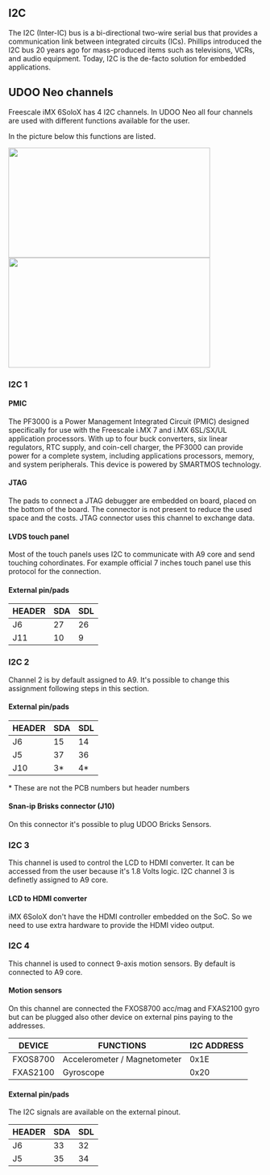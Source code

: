## I2C
The I2C (Inter-IC) bus is a bi-directional two-wire serial bus that provides a communication link between integrated circuits (ICs). Phillips introduced the I2C bus 20 years ago for mass-produced items such as televisions, VCRs, and audio equipment. Today, I2C is the de-facto solution for embedded applications. 

## UDOO Neo channels
Freescale iMX 6SoloX has 4 I2C channels. In UDOO Neo all four channels are used with different functions available for the user.

In the picture below this functions are listed.

<img style="width:400px; height:218px" src="../img/gionji/DOCS_i2c_channels.JPG">

<img style="width:400px; height:218px" src="../img/gionji/DOCS_i2c_pads.PNG">

### I2C 1

#### PMIC
The PF3000 is a Power Management Integrated Circuit (PMIC) designed specifically for use with the Freescale i.MX 7 and i.MX 6SL/SX/UL application processors. With up to four buck converters, six linear regulators, RTC supply, and coin-cell charger, the PF3000 can provide power for a complete system, including applications processors, memory, and system peripherals. This device is powered by SMARTMOS technology.

#### JTAG
The pads to connect a JTAG debugger are embedded on board, placed on the bottom of the board. The connector is not present to reduce the used space and the costs. JTAG connector uses this channel to exchange data.

#### LVDS touch panel
Most of the touch panels uses I2C to communicate with A9 core and send touching cohordinates. For example official 7 inches touch panel use this protocol for the connection.

#### External pin/pads
| HEADER | SDA | SDL |
|--------|-----|-----|
| J6     | 27  | 26  |
| J11    | 10  | 9   |

### I2C 2
Channel 2 is by default assigned to A9. It's possible to change this assignment following steps in this section.

#### External pin/pads
| HEADER | SDA  | SDL  |
|--------|------|------|
| J6     | 15   | 14   |
| J5     | 37   | 36   |
| J10    | 3\*  | 4\*  |

\* These are not the PCB numbers but header numbers 

#### Snan-ip Brisks connector (J10)
On this connector it's possible to plug UDOO Bricks Sensors.

### I2C 3
This channel is used to control the LCD to HDMI converter. It can be accessed from the user because it's 1.8 Volts logic.
I2C channel 3 is definetly assigned to A9 core.

#### LCD to HDMI converter
iMX 6SoloX don't have the HDMI controller embedded on the SoC. So we need to use extra hardware to provide the HDMI video output.


### I2C 4
This channel is used to connect 9-axis motion sensors. By default is connected to A9 core.

#### Motion sensors
On this channel are connected the FXOS8700 acc/mag and FXAS2100 gyro but can be plugged also other device on external pins paying to the addresses.

| DEVICE   | FUNCTIONS                    | I2C ADDRESS |
|----------|------------------------------|-------------|
| FXOS8700 | Accelerometer / Magnetometer | 0x1E        |
| FXAS2100 | Gyroscope                    | 0x20        |

#### External pin/pads
The I2C signals are available on the external pinout.

| HEADER | SDA | SDL |
|--------|-----|-----|
| J6     | 33  | 32  |
| J5     | 35  | 34  |

